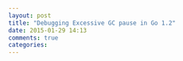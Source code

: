 ```yaml
---
layout: post
title: "Debugging Excessive GC pause in Go 1.2"
date: 2015-01-29 14:13
comments: true
categories: 
---
```


